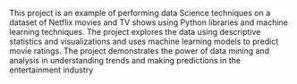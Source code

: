 This project is an example of performing data Science techniques on a dataset of Netflix movies and TV shows using Python libraries and machine learning techniques. The project explores the data using descriptive statistics and visualizations and uses machine learning models to predict movie ratings. The project demonstrates the power of data mining and analysis in understanding trends and making predictions in the entertainment industry
